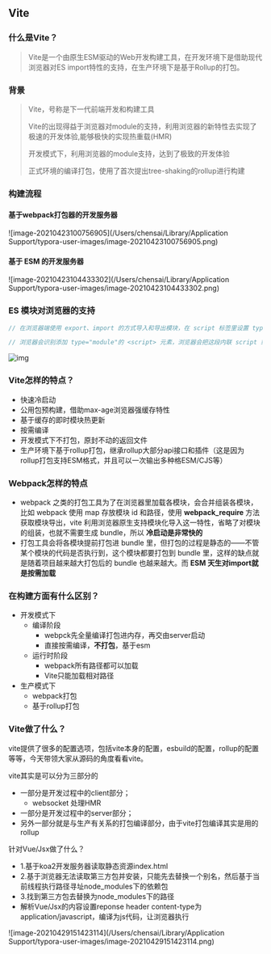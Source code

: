 

## Vite

### 什么是Vite？

> Vite是一个由原生ESM驱动的Web开发构建工具，在开发环境下是借助现代浏览器对ES import特性的支持，在生产环境下是基于Rollup的打包。

### 背景

> Vite，号称是下一代前端开发和构建工具
>
> Vite的出现得益于浏览器对module的支持，利用浏览器的新特性去实现了极速的开发体验,能够极快的实现热重载(HMR)
>
> 开发模式下，利用浏览器的module支持，达到了极致的开发体验
>
> 正式环境的编译打包，使用了首次提出tree-shaking的rollup进行构建

### 构建流程

#### 基于webpack打包器的开发服务器

![image-20210423100756905](/Users/chensai/Library/Application Support/typora-user-images/image-20210423100756905.png)

#### 基于 ESM 的开发服务器

![image-20210423104433302](/Users/chensai/Library/Application Support/typora-user-images/image-20210423104433302.png)

### ES 模块对浏览器的支持

```javascript
// 在浏览器端使用 export、import 的方式导入和导出模块，在 script 标签里设置 type="module"

// 浏览器会识别添加 type="module"的 <script> 元素，浏览器会把这段内联 script 或者外链 script 认为是 ECMAScript 模块，浏览器将对其内部的 import 引用发起 http 请求获取模块内容。
```

![img](https://segmentfault.com/img/remote/1460000023016728)

### Vite怎样的特点？

- 快速冷启动
- 公用包预构建，借助max-age浏览器强缓存特性
- 基于缓存的即时模块热更新
- 按需编译
- 开发模式下不打包，原封不动的返回文件
- 生产环境下基于rollup打包，继承rollup大部分api接口和插件（这是因为rollup打包支持ESM格式，并且可以一次输出多种格ESM/CJS等）

### Webpack怎样的特点

- webpack 之类的打包工具为了在浏览器里加载各模块，会合并组装各模块，比如 webpack 使用 map 存放模块 id 和路径，使用 **webpack_require** 方法获取模块导出，vite 利用浏览器原生支持模块化导入这一特性，省略了对模块的组装，也就不需要生成 bundle，所以 **冷启动是非常快的**
- 打包工具会将各模块提前打包进 bundle 里，但打包的过程是静态的——不管某个模块的代码是否执行到，这个模块都要打包到 bundle 里，这样的缺点就是随着项目越来越大打包后的 bundle 也越来越大。而 **ESM 天生对import就是按需加载**

### 在构建方面有什么区别？

- 开发模式下
  - 编译阶段
    - webpck先全量编译打包进内存，再交由server启动
    - 直接按需编译，**不打包**，基于esm
  - 运行时阶段
    - webpack所有路径都可以加载
    - Vite只能加载相对路径
- 生产模式下
  - webpack打包
  - 基于rollup打包

### Vite做了什么？

vite提供了很多的配置选项，包括vite本身的配置，esbuild的配置，rollup的配置等等，今天带领大家从源码的角度看看vite。

vite其实是可以分为三部分的

- 一部分是开发过程中的client部分；
  - websocket 处理HMR
- 一部分是开发过程中的server部分；
- 另外一部分就是与生产有关系的打包编译部分，由于vite打包编译其实是用的rollup

针对Vue/Jsx做了什么？

- 1.基于koa2开发服务器读取静态资源index.html
- 2.基于浏览器无法读取第三方包并安装，只能先去替换一个别名，然后基于当前线程执行路径寻址node_modules下的依赖包
- 3.找到第三方包去替换为node_modules下的路径
- 解析Vue/Jsx的内容设置reponse header content-type为application/javascript，编译为js代码，让浏览器执行



![image-20210429151423114](/Users/chensai/Library/Application Support/typora-user-images/image-20210429151423114.png)





